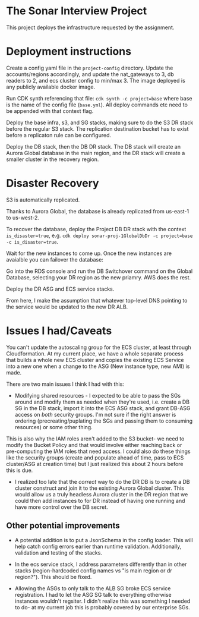 
# The Sonar Interview Project

This project deploys the infrastructure requested by the assignment.

# Deployment instructions

Create a config yaml file in the `project-config` directory. Update the accounts/regions accordingly, and update the nat_gateways to 3, db readers to 2, and ecs cluster config to min/max 3. The image deployed is any publicly available docker image.

Run CDK synth referencing that file: `cdk synth -c project=base` where base is the name of the config file (`base.yml`). All deploy commands etc need to be appended with that context flag.

Deploy the base infra, s3, and SG stacks, making sure to do the S3 DR stack before the regular S3 stack. The replication destination bucket has to exist before a replicaton rule can be configured.

Deploy the DB stack, then the DB DR stack. The DB stack will create an Aurora Global database in the main region, and the DR stack will create a smaller cluster in the recovery region.

# Disaster Recovery

S3 is automatically replicated.

Thanks to Aurora Global, the database is already replicated from us-east-1 to us-west-2.

To recover the database, deploy the Project DB DR stack with the context `is_disaster=true`, e.g. `cdk deploy sonar-proj-1GlobalDbDr -c project=base -c is_disaster=true`. 

Wait for the new instances to come up. Once the new instances are avaialble you can failover the database:

Go into the RDS console and run the DB Switchover command on the Global Database, selecting your DR region as the new priamry. AWS does the rest.

Deploy the DR ASG and ECS service stacks.

From here, I make the assumption that whatever top-level DNS pointing to the service would be updated to the new DR ALB.

# Issues I had/Caveats

You can't update the autoscaling group for the ECS cluster, at least through Cloudformation. At my current place, we have a whole separate process that builds a whole new ECS cluster and copies the existing ECS Service into a new one when a change to the ASG (New instance type, new AMI) is made.

There are two main issues I think I had with this:

* Modifying shared resources - I expected to be able to pass the SGs around and modify them as needed when they're used, i.e. create a DB SG in the DB stack, import it into the ECS ASG stack, and grant DB-ASG access on _both_ security groups. I'm not sure if the right answer is ordering (precreating/puplating the SGs and passing them to consuming resources) or some other thing. 

This is also why the IAM roles aren't added to the S3 bucket- we need to modify the Bucket Policy and that would involve either reaching back or pre-computing the IAM roles that need access. I could also do these things like the security groups (create and populate ahead of time, pass to ECS cluster/ASG at creation time) but I just realized this about 2 hours before this is due.

* I realized too late that the _correct_ way to do the DR DB is to create a DB cluster construct and join it to the existing Aurora Global cluster. This would allow us a truly headless Aurora cluster in the DR region that we could then add instances to for DR instead of having one running and have more control over the DB secret.

## Other potential improvements

* A potential addition is to put a JsonSchema in the config loader. This will help catch config errors earlier than runtime validation. Additionally, validation and testing of the stacks.

* In the ecs service stack, I address parameters differently than in other stacks (region-hardcoded config names vs "is main region or dr region?"). This should be fixed.

* Allowing the ASGs to only talk to the ALB SG broke ECS service registration. I had to let the ASG SG talk to everything otherwise instances wouldn't regsiter. I didn't realize this was something I needed to do- at my current job this is probably covered by our enterprise SGs.